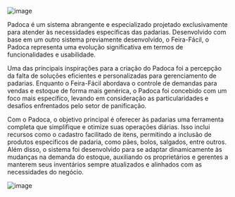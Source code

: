 ﻿![image](https://github.com/user-attachments/assets/9181b352-d39f-4d95-9789-94ddb2e30c73)

Padoca é um sistema abrangente e especializado projetado exclusivamente para atender às necessidades específicas das padarias. Desenvolvido com base em um outro sistema previamente desenvolvido, o Feira-Fácil, o Padoca representa uma evolução significativa em termos de funcionalidades e usabilidade.

Uma das principais inspirações para a criação do Padoca foi a percepção da falta de soluções eficientes e personalizadas para gerenciamento de padarias. Enquanto o Feira-Fácil abordava o controle de demandas para vendas e estoque de forma mais genérica, o Padoca foi concebido com um foco mais específico, levando em consideração as particularidades e desafios enfrentados pelo setor de panificação.

Com o Padoca, o objetivo principal é oferecer às padarias uma ferramenta completa que simplifique e otimize suas operações diárias. Isso inclui recursos como o cadastro facilitado de itens, permitindo a inclusão de produtos específicos de padaria, como pães, bolos, salgados, entre outros. Além disso, o sistema foi desenvolvido para se adaptar dinamicamente às mudanças na demanda do estoque, auxiliando os proprietários e gerentes a manterem seus inventários sempre atualizados e alinhados com as necessidades do negócio.

![image](https://github.com/user-attachments/assets/a3b9c0a5-c63f-47b2-a1e7-752f03ced39a)
